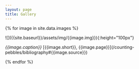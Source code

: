 ```yaml
---
layout: page
title: Gallery
---
```


{% for image in site.data.images %}
<div>
<p>
  ![]({{site.baseurl}}/assets/img/{{image.img}}){:height="100px"}
</p>
<p>
  <i>{{image.caption}}</i> [{{image.short}}, {{image.page}}](/counting-pebbles/bibliography#{{image.source}})
</p>
</div>
{% endfor %}
